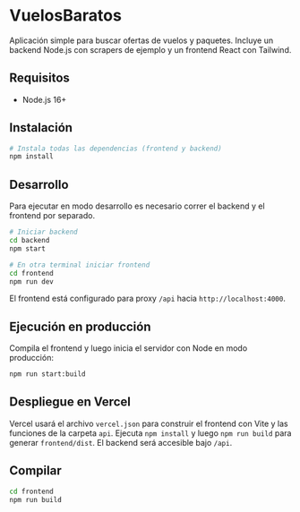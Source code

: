 # VuelosBaratos

Aplicación simple para buscar ofertas de vuelos y paquetes. Incluye un backend Node.js con scrapers de ejemplo y un frontend React con Tailwind.

## Requisitos
- Node.js 16+

## Instalación
```bash
# Instala todas las dependencias (frontend y backend)
npm install
```

## Desarrollo
Para ejecutar en modo desarrollo es necesario correr el backend y el frontend por separado.

```bash
# Iniciar backend
cd backend
npm start

# En otra terminal iniciar frontend
cd frontend
npm run dev
```

El frontend está configurado para proxy `/api` hacia `http://localhost:4000`.

## Ejecución en producción

Compila el frontend y luego inicia el servidor con Node en modo producción:

```bash
npm run start:build
```

## Despliegue en Vercel
Vercel usará el archivo `vercel.json` para construir el frontend con Vite y las
funciones de la carpeta `api`. Ejecuta `npm install` y luego `npm run build` para
generar `frontend/dist`. El backend será accesible bajo `/api`.

## Compilar
```bash
cd frontend
npm run build
```
